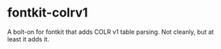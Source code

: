 # fontkit-colrv1

A bolt-on for fontkit that adds COLR v1 table parsing. Not cleanly, but at least it adds it.
